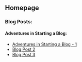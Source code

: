 ## Homepage

### Blog Posts:

#### Adventures in Starting a Blog:

*  [Adventures in Starting a Blog - 1](https://moaatt2.github.io/test-blog/page_post_1)
*  [Blog Post 2](https://moaatt2.github.io/test-blog/page_post_2)
*  [Blog Post 3](https://moaatt2.github.io/test-blog/page_post_3)